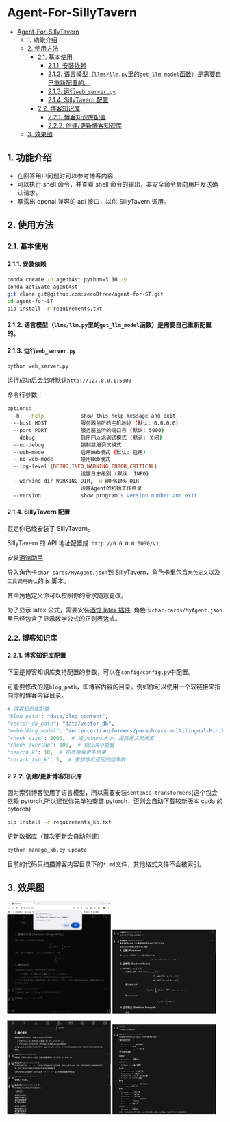 # Agent-For-SillyTavern

- [Agent-For-SillyTavern](#agent-for-sillytavern)
	- [1. 功能介绍](#1-功能介绍)
	- [2. 使用方法](#2-使用方法)
		- [2.1. 基本使用](#21-基本使用)
			- [2.1.1. 安装依赖](#211-安装依赖)
			- [2.1.2. 语言模型（`llms/llm.py`里的`get_llm_model`函数）是需要自己重新配置的。](#212-语言模型llmsllmpy里的get_llm_model函数是需要自己重新配置的)
			- [2.1.3. 运行`web_server.py`](#213-运行web_serverpy)
			- [2.1.4. SillyTavern 配置](#214-sillytavern-配置)
		- [2.2. 博客知识库](#22-博客知识库)
			- [2.2.1. 博客知识库配置](#221-博客知识库配置)
			- [2.2.2. 创建/更新博客知识库](#222-创建更新博客知识库)
	- [3. 效果图](#3-效果图)

## 1. 功能介绍

- 在回答用户问题时可以参考博客内容
- 可以执行 shell 命令，并查看 shell 命令的输出，非安全命令会向用户发送确认请求。
- 暴露出 openai 兼容的 api 接口，以供 SillyTavern 调用。

## 2. 使用方法

### 2.1. 基本使用

#### 2.1.1. 安装依赖

```bash
conda create -n agent4st python=3.10 -y
conda activate agent4st
git clone git@github.com:zeroDtree/agent-for-ST.git
cd agent-for-ST
pip install -r requirements.txt
```

#### 2.1.2. 语言模型（`llms/llm.py`里的`get_llm_model`函数）是需要自己重新配置的。

#### 2.1.3. 运行`web_server.py`

```bash
python web_server.py
```

运行成功后会监听默认`http://127.0.0.1:5000`

命令行参数：

```bash
options:
  -h, --help            show this help message and exit
  --host HOST           服务器监听的主机地址 (默认: 0.0.0.0)
  --port PORT           服务器监听的端口号 (默认: 5000)
  --debug               启用Flask调试模式 (默认: 关闭)
  --no-debug            强制禁用调试模式
  --web-mode            启用Web模式 (默认: 启用)
  --no-web-mode         禁用Web模式
  --log-level {DEBUG,INFO,WARNING,ERROR,CRITICAL}
                        设置日志级别 (默认: INFO)
  --working-dir WORKING_DIR, -w WORKING_DIR
                        设置Agent的初始工作目录
  --version             show program's version number and exit
```

#### 2.1.4. SillyTavern 配置

假定你已经安装了 SillyTavern。

SillyTavern 的 API 地址配置成` http://0.0.0.0:5000/v1`.

安装[酒馆助手](https://n0vi028.github.io/JS-Slash-Runner-Doc/)

导入角色卡`char-cards/MyAgent.json`到 SillyTavern，角色卡里包含`角色定义`以及`工具调用确认`的 js 脚本。

其中角色定义你可以按照你的需求随意更改。

为了显示 latex 公式，需要安装[酒馆 latex 插件](https://github.com/SillyTavern/Extension-LaTeX), 角色卡`char-cards/MyAgent.json`里已经包含了显示数学公式的正则表达式。

### 2.2. 博客知识库

#### 2.2.1. 博客知识库配置

下面是博客知识库支持配置的参数，可以在`config/config.py`中配置。

可能要修改的是`blog_path`，即博客内容的目录。例如你可以使用一个软链接来指向你的博客内容目录。

```python
# 博客知识库配置
"blog_path": "data/blog_content",
"vector_db_path": "data/vector_db",
"embedding_model": "sentence-transformers/paraphrase-multilingual-MiniLM-L12-v2",  # 轻量的多语言embedding模型
"chunk_size": 2000,  # 减小chunk大小，提高语义聚焦度
"chunk_overlap": 100,  # 相应减小重叠
"search_k": 10,  # 初步搜索更多结果
"rerank_top_k": 5,  # 重排序后返回的结果数
```

#### 2.2.2. 创建/更新博客知识库

因为索引博客使用了语言模型，所以需要安装`sentence-transformers`(这个包会依赖 pytorch,所以建议你先单独安装 pytorch，否则会自动下载较新版本 cuda 的 pytorch)

```bash
pip install -r requirements_kb.txt
```

更新数据库（首次更新会自动创建）

```bash
python manage_kb.py update
```

目前的代码只扫描博客内容目录下的`*.md`文件，其他格式文件不会被索引。

## 3. 效果图

<img src="./examples/confirm.png" alt="效果图" width="48%"> <img src="./examples/show-1.png" alt="效果图" width="48%">

<img src="./examples/show-2.png" alt="效果图" width="48%"> <img src="./examples/show-3.png" alt="效果图" width="48%">
